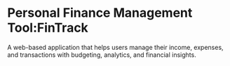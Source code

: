 #  Personal Finance Management Tool:FinTrack

A web-based application that helps users manage their income, expenses, and transactions with budgeting, analytics, and financial insights.
